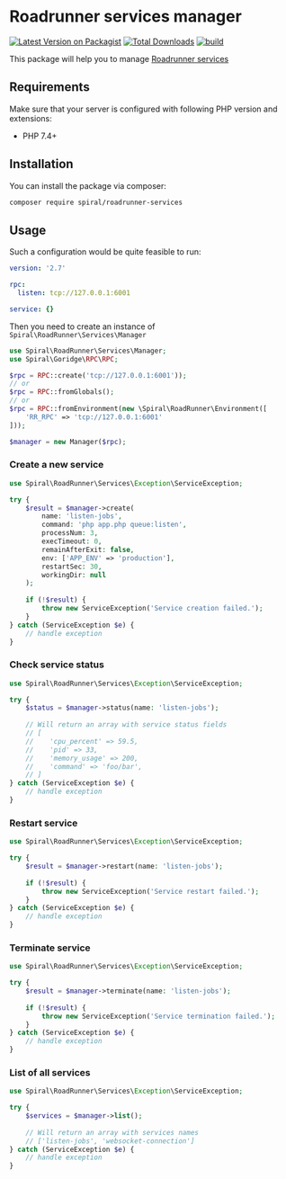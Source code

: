 # Roadrunner services manager

[![Latest Version on Packagist](https://img.shields.io/packagist/v/spiral/roadrunner-services.svg?style=flat-square)](https://packagist.org/packages/spiral/roadrunner-services)
[![Total Downloads](https://img.shields.io/packagist/dt/spiral/roadrunner-services.svg?style=flat-square)](https://packagist.org/packages/spiral/roadrunner-services)
[![build](https://github.com/spiral/roadrunner-services/actions/workflows/ci-build.yml/badge.svg?branch=master)](https://github.com/spiral/roadrunner-services/actions/workflows/ci-build.yml)

This package will help you to manage [Roadrunner services](https://roadrunner.dev/docs/beep-beep-service)

## Requirements

Make sure that your server is configured with following PHP version and extensions:

- PHP 7.4+

## Installation

You can install the package via composer:

```bash
composer require spiral/roadrunner-services
```

## Usage

Such a configuration would be quite feasible to run:

```yaml
version: '2.7'

rpc:
  listen: tcp://127.0.0.1:6001

service: {}
```

Then you need to create an instance of `Spiral\RoadRunner\Services\Manager`

```php
use Spiral\RoadRunner\Services\Manager;
use Spiral\Goridge\RPC\RPC;

$rpc = RPC::create('tcp://127.0.0.1:6001'));
// or
$rpc = RPC::fromGlobals();
// or
$rpc = RPC::fromEnvironment(new \Spiral\RoadRunner\Environment([
    'RR_RPC' => 'tcp://127.0.0.1:6001'
]));

$manager = new Manager($rpc);
```

### Create a new service

```php
use Spiral\RoadRunner\Services\Exception\ServiceException;

try {
    $result = $manager->create(
        name: 'listen-jobs', 
        command: 'php app.php queue:listen',
        processNum: 3,
        execTimeout: 0,
        remainAfterExit: false,
        env: ['APP_ENV' => 'production'],
        restartSec: 30,
        workingDir: null
    );
    
    if (!$result) {
        throw new ServiceException('Service creation failed.');
    }
} catch (ServiceException $e) {
    // handle exception
}
```

### Check service status

```php
use Spiral\RoadRunner\Services\Exception\ServiceException;

try {
    $status = $manager->status(name: 'listen-jobs');
    
    // Will return an array with service status fields
    // [
    //    'cpu_percent' => 59.5,
    //    'pid' => 33,
    //    'memory_usage' => 200,
    //    'command' => 'foo/bar',
    // ] 
} catch (ServiceException $e) {
    // handle exception
}
```

### Restart service

```php
use Spiral\RoadRunner\Services\Exception\ServiceException;

try {
    $result = $manager->restart(name: 'listen-jobs');
    
    if (!$result) {
        throw new ServiceException('Service restart failed.');
    }
} catch (ServiceException $e) {
    // handle exception
}
```

### Terminate service

```php
use Spiral\RoadRunner\Services\Exception\ServiceException;

try {
    $result = $manager->terminate(name: 'listen-jobs');
    
    if (!$result) {
        throw new ServiceException('Service termination failed.');
    }
} catch (ServiceException $e) {
    // handle exception
}
```

### List of all services

```php
use Spiral\RoadRunner\Services\Exception\ServiceException;

try {
    $services = $manager->list();
    
    // Will return an array with services names
    // ['listen-jobs', 'websocket-connection'] 
} catch (ServiceException $e) {
    // handle exception
}
```
